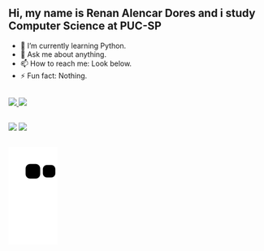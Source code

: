## Hi, my name is Renan Alencar Dores and i study Computer Science at PUC-SP 

- 🌱 I’m currently learning Python.
- 💬 Ask me about anything.
- 📫 How to reach me: Look below.
- ⚡ Fun fact: Nothing.

 ##
 
<div>
  <a href="https://github.com/AlenRenan">
  <img height="180em" src="https://github-readme-stats.vercel.app/api?username=AlenRenan&show_icons=true&theme=dark&include_all_commits=true&count_private=true"/>
  <img height="180em" src="https://github-readme-stats.vercel.app/api/top-langs/?username=AlenRenan&layout=compact&langs_count=7&theme=dark"/>
</div>
    
  ##
 
<div> 
  <a href="https://www.instagram.com/_alencarrenan/" target="_blank"><img src="https://img.shields.io/badge/-Instagram-%23E4405F?style=for-the-badge&logo=instagram&logoColor=white" target="_blank"></a>
  <a href="https://www.linkedin.com/in/renan-alencar-dores/" target="_blank"><img src="https://img.shields.io/badge/-LinkedIn-%230077B5?style=for-the-badge&logo=linkedin&logoColor=white" target="_blank"></a> 
 
 ##
  ![Snake animation](https://github.com/rafaballerini/rafaballerini/blob/output/github-contribution-grid-snake.svg)
 
</div>

